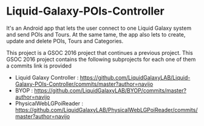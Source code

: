 # Liquid-Galaxy-POIs-Controller
It's an Android app that lets the user connect to one Liquid Galaxy system and send POIs and Tours. At the same tame, the app also lets to create, update and delete POIs, Tours and Categories.

This project is a GSOC 2016 project that continues a previous project.
This GSOC 2016 project contains the following subprojects for each one of them a commits link is provided

* Liquid Galaxy Controller : https://github.com/LiquidGalaxyLAB/Liquid-Galaxy-POIs-Controller/commits/master?author=navijo
* BYOP : https://github.com/LiquidGalaxyLAB/BYOP/commits/master?author=navijo
* PhysicalWebLGPoiReader : https://github.com/LiquidGalaxyLAB/PhysicalWebLGPoiReader/commits/master?author=navijo

